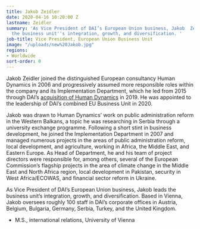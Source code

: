 ```yaml
---
title: Jakob Zeidler
date: 2020-04-16 10:20:00 Z
lastname: Zeidler
summary: 'As Vice President of DAI’s European Union business, Jakob  Zeidler leads
  the business unit''s integration, growth, and diversification. '
job-title: Vice President, European Union Business Unit
image: "/uploads/new%20Jakob.jpg"
regions:
- Worldwide
sort-order: 0
---
```


Jakob Zeidler joined the distinguished European consultancy Human Dynamics in 2006 and progressively assumed more responsible roles within the company and its Implementation Department, which he led from 2015 through DAI’s [acquisition of Human Dynamics](https://www.dai.com/news/dai-acquires-leading-european-development-consultancy-human-dynamics) in 2019. He was appointed to the leadership of DAI’s combined EU Business Unit in 2020.

Jakob was drawn to Human Dynamics’ work on public administration reform in the Western Balkans, a topic he was researching in Serbia through a university exchange programme. Following a short stint in business development, he joined the Implementation Department in 2007 and managed numerous projects in the areas of public administration reform, local development, and agriculture, working in Africa, the Middle East, and Eastern Europe. As Head of Department, he and his team of project directors were responsible for, among others, several of the European Commission’s flagship projects in the area of climate change in the Middle East and North Africa region, local development in Pakistan, security in West Africa/ECOWAS, and financial sector reform in Ukraine. 

As Vice President of DAI’s European Union business, Jakob leads the business unit’s integration, growth, and diversification. Based in Vienna, Jakob oversees roughly 100 staff in DAI’s corporate offices in Austria, Belgium, Bulgaria, Germany, Serbia, Turkey, and the United Kingdom. 

* M.S., international relations, University of Vienna